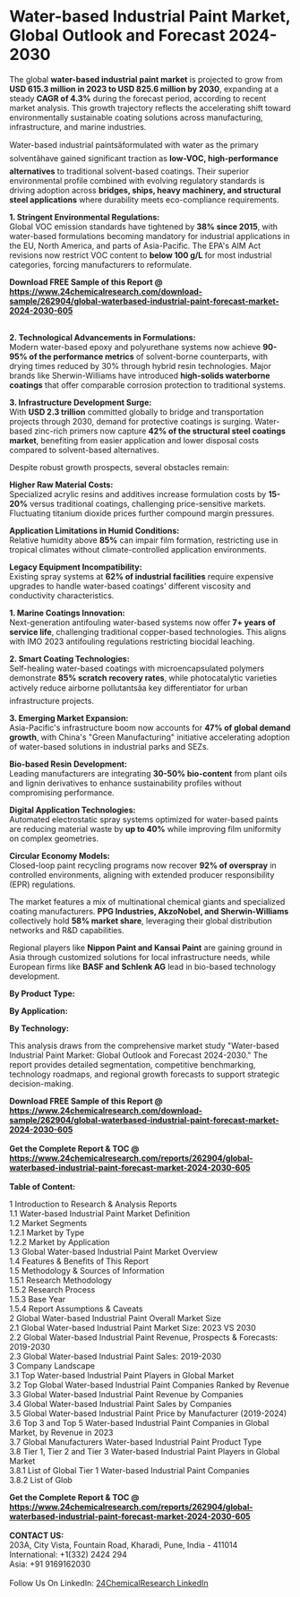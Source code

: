 <h1>Water-based Industrial Paint Market, Global Outlook and Forecast 2024-2030</h1><p>The global <strong>water-based industrial paint market</strong> is projected to grow from <strong>USD 615.3 million in 2023 to USD 825.6 million by 2030</strong>, expanding at a steady <strong>CAGR of 4.3%</strong> during the forecast period, according to recent market analysis. This growth trajectory reflects the accelerating shift toward environmentally sustainable coating solutions across manufacturing, infrastructure, and marine industries.</p><p>Water-based industrial paintsâformulated with water as the primary solventâhave gained significant traction as <strong>low-VOC, high-performance alternatives</strong> to traditional solvent-based coatings. Their superior environmental profile combined with evolving regulatory standards is driving adoption across <strong>bridges, ships, heavy machinery, and structural steel applications</strong> where durability meets eco-compliance requirements.</p><p><strong>1. Stringent Environmental Regulations:</strong><br>
Global VOC emission standards have tightened by <strong>38% since 2015</strong>, with water-based formulations becoming mandatory for industrial applications in the EU, North America, and parts of Asia-Pacific. The EPA's AIM Act revisions now restrict VOC content to <strong>below 100 g/L</strong> for most industrial categories, forcing manufacturers to reformulate.</p><div><b>Download FREE Sample of this Report @ 
            <a href="https://www.24chemicalresearch.com/download-sample/262904/global-waterbased-industrial-paint-forecast-market-2024-2030-605">
            https://www.24chemicalresearch.com/download-sample/262904/global-waterbased-industrial-paint-forecast-market-2024-2030-605</a></b></div><br><p><strong>2. Technological Advancements in Formulations:</strong><br>
Modern water-based epoxy and polyurethane systems now achieve <strong>90-95% of the performance metrics</strong> of solvent-borne counterparts, with drying times reduced by 30% through hybrid resin technologies. Major brands like Sherwin-Williams have introduced <strong>high-solids waterborne coatings</strong> that offer comparable corrosion protection to traditional systems.</p><p><strong>3. Infrastructure Development Surge:</strong><br>
With <strong>USD 2.3 trillion</strong> committed globally to bridge and transportation projects through 2030, demand for protective coatings is surging. Water-based zinc-rich primers now capture <strong>42% of the structural steel coatings market</strong>, benefiting from easier application and lower disposal costs compared to solvent-based alternatives.</p><p>Despite robust growth prospects, several obstacles remain:</p><p><strong>Higher Raw Material Costs:</strong><br>
	Specialized acrylic resins and additives increase formulation costs by <strong>15-20%</strong> versus traditional coatings, challenging price-sensitive markets. Fluctuating titanium dioxide prices further compound margin pressures.</p><p><strong>Application Limitations in Humid Conditions:</strong><br>
	Relative humidity above <strong>85%</strong> can impair film formation, restricting use in tropical climates without climate-controlled application environments.</p><p><strong>Legacy Equipment Incompatibility:</strong><br>
	Existing spray systems at <strong>62% of industrial facilities</strong> require expensive upgrades to handle water-based coatings' different viscosity and conductivity characteristics.</p><p><strong>1. Marine Coatings Innovation:</strong><br>
Next-generation antifouling water-based systems now offer <strong>7+ years of service life</strong>, challenging traditional copper-based technologies. This aligns with IMO 2023 antifouling regulations restricting biocidal leaching.</p><p><strong>2. Smart Coating Technologies:</strong><br>
Self-healing water-based coatings with microencapsulated polymers demonstrate <strong>85% scratch recovery rates</strong>, while photocatalytic varieties actively reduce airborne pollutantsâa key differentiator for urban infrastructure projects.</p><p><strong>3. Emerging Market Expansion:</strong><br>
Asia-Pacific's infrastructure boom now accounts for <strong>47% of global demand growth</strong>, with China's "Green Manufacturing" initiative accelerating adoption of water-based solutions in industrial parks and SEZs.</p><p><strong>Bio-based Resin Development:</strong><br>
	Leading manufacturers are integrating <strong>30-50% bio-content</strong> from plant oils and lignin derivatives to enhance sustainability profiles without compromising performance.</p><p><strong>Digital Application Technologies:</strong><br>
	Automated electrostatic spray systems optimized for water-based paints are reducing material waste by <strong>up to 40%</strong> while improving film uniformity on complex geometries.</p><p><strong>Circular Economy Models:</strong><br>
	Closed-loop paint recycling programs now recover <strong>92% of overspray</strong> in controlled environments, aligning with extended producer responsibility (EPR) regulations.</p><p>The market features a mix of multinational chemical giants and specialized coating manufacturers. <strong>PPG Industries, AkzoNobel, and Sherwin-Williams</strong> collectively hold <strong>58% market share</strong>, leveraging their global distribution networks and R&amp;D capabilities.</p><p>Regional players like <strong>Nippon Paint and Kansai Paint</strong> are gaining ground in Asia through customized solutions for local infrastructure needs, while European firms like <strong>BASF and Schlenk AG</strong> lead in bio-based technology development.</p><p><strong>By Product Type:</strong></p><p><strong>By Application:</strong></p><p><strong>By Technology:</strong></p><p>This analysis draws from the comprehensive market study "Water-based Industrial Paint Market: Global Outlook and Forecast 2024-2030." The report provides detailed segmentation, competitive benchmarking, technology roadmaps, and regional growth forecasts to support strategic decision-making.</p><div><b>Download FREE Sample of this Report @ 
            <a href="https://www.24chemicalresearch.com/download-sample/262904/global-waterbased-industrial-paint-forecast-market-2024-2030-605">
            https://www.24chemicalresearch.com/download-sample/262904/global-waterbased-industrial-paint-forecast-market-2024-2030-605</a></b></div><br><div><b>Get the Complete Report & TOC @ 
            <a href="https://www.24chemicalresearch.com/reports/262904/global-waterbased-industrial-paint-forecast-market-2024-2030-605">
            https://www.24chemicalresearch.com/reports/262904/global-waterbased-industrial-paint-forecast-market-2024-2030-605</a></b></div><br>
            <b>Table of Content:</b><p>1 Introduction to Research & Analysis Reports<br />
    1.1 Water-based Industrial Paint Market Definition<br />
    1.2 Market Segments<br />
        1.2.1 Market by Type<br />
        1.2.2 Market by Application<br />
    1.3 Global Water-based Industrial Paint Market Overview<br />
    1.4 Features & Benefits of This Report<br />
    1.5 Methodology & Sources of Information<br />
        1.5.1 Research Methodology<br />
        1.5.2 Research Process<br />
        1.5.3 Base Year<br />
        1.5.4 Report Assumptions & Caveats<br />
2 Global Water-based Industrial Paint Overall Market Size<br />
    2.1 Global Water-based Industrial Paint Market Size: 2023 VS 2030<br />
    2.2 Global Water-based Industrial Paint Revenue, Prospects & Forecasts: 2019-2030<br />
    2.3 Global Water-based Industrial Paint Sales: 2019-2030<br />
3 Company Landscape<br />
    3.1 Top Water-based Industrial Paint Players in Global Market<br />
    3.2 Top Global Water-based Industrial Paint Companies Ranked by Revenue<br />
    3.3 Global Water-based Industrial Paint Revenue by Companies<br />
    3.4 Global Water-based Industrial Paint Sales by Companies<br />
    3.5 Global Water-based Industrial Paint Price by Manufacturer (2019-2024)<br />
    3.6 Top 3 and Top 5 Water-based Industrial Paint Companies in Global Market, by Revenue in 2023<br />
    3.7 Global Manufacturers Water-based Industrial Paint Product Type<br />
    3.8 Tier 1, Tier 2 and Tier 3 Water-based Industrial Paint Players in Global Market<br />
        3.8.1 List of Global Tier 1 Water-based Industrial Paint Companies<br />
        3.8.2 List of Glob</p><div><b>Get the Complete Report & TOC @ 
            <a href="https://www.24chemicalresearch.com/reports/262904/global-waterbased-industrial-paint-forecast-market-2024-2030-605">
            https://www.24chemicalresearch.com/reports/262904/global-waterbased-industrial-paint-forecast-market-2024-2030-605</a></b></div><br><b>CONTACT US:</b><br>
            203A, City Vista, Fountain Road, Kharadi, Pune, India - 411014<br>
            International: +1(332) 2424 294<br>
            Asia: +91 9169162030 <br><br>
            Follow Us On LinkedIn: <a href="https://www.linkedin.com/company/24chemicalresearch/">24ChemicalResearch LinkedIn</a>